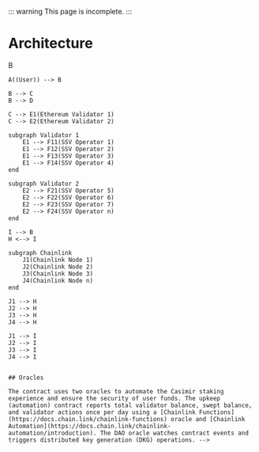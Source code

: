 ::: warning
This page is incomplete.
:::

# Architecture

<!-- Casimir distributes user deposits to Ethereum validators operated by SSV nodes. Validator keys are generated and reshared using distributed key generation (DKG). Chainlink nodes report from the Beacon chain and SSV network to sync balances and rewards, manage collateral recovery, and trigger validator activation, resharing, and exits.

```mermaid
graph LR

    subgraph Contracts
        B(Manager Contract)
        C(Beacon Deposit Contract)
        D(SSV Contract)
        H(Functions Contract)
        I(Automation Contract)
    end

    subgraph Oracle Dao
        G(Oracle)
    end
    G --> B

    A((User)) --> B

    B --> C
    B --> D

    C --> E1(Ethereum Validator 1)
    C --> E2(Ethereum Validator 2)

    subgraph Validator 1
        E1 --> F11(SSV Operator 1)
        E1 --> F12(SSV Operator 2)
        E1 --> F13(SSV Operator 3)
        E1 --> F14(SSV Operator 4)
    end
    
    subgraph Validator 2
        E2 --> F21(SSV Operator 5)
        E2 --> F22(SSV Operator 6)
        E2 --> F23(SSV Operator 7)
        E2 --> F24(SSV Operator n)
    end

    I --> B
    H <--> I
    
    subgraph Chainlink
        J1(Chainlink Node 1)
        J2(Chainlink Node 2)
        J3(Chainlink Node 3)
        J4(Chainlink Node n)
    end
    
    J1 --> H
    J2 --> H
    J3 --> H
    J4 --> H

    J1 --> I
    J2 --> I
    J3 --> I
    J4 --> I
```

## Oracles

The contract uses two oracles to automate the Casimir staking experience and ensure the security of user funds. The upkeep (automation) contract reports total validator balance, swept balance, and validator actions once per day using a [Chainlink Functions](https://docs.chain.link/chainlink-functions) oracle and [Chainlink Automation](https://docs.chain.link/chainlink-automation/introduction). The DAO oracle watches contract events and triggers distributed key generation (DKG) operations. -->
